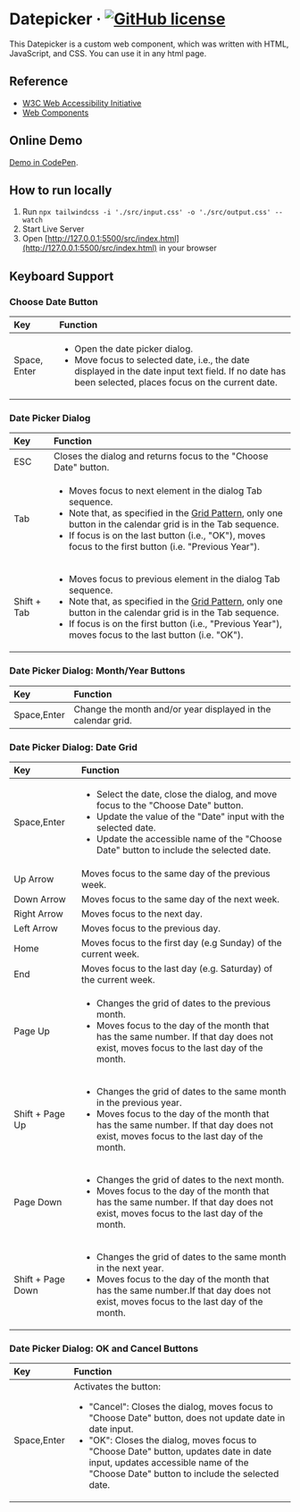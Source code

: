 # Datepicker &middot; [![GitHub license](https://img.shields.io/badge/license-MIT-blue.svg)](https://github.com/facebook/react/blob/main/LICENSE)

This Datepicker is a custom web component, which was written with HTML, JavaScript, and CSS. You can use it in any html page.

## Reference

- [W3C Web Accessibility Initiative](https://www.w3.org/WAI/ARIA/apg/patterns/dialog-modal/examples/datepicker-dialog/)
- [Web Components](https://developer.mozilla.org/en-US/docs/Web/API/Web_components)

## Online Demo

[Demo in CodePen](https://codepen.io/Chuanbao-Lu/pen/JjgGeGo).

## How to run locally

1. Run `npx tailwindcss -i './src/input.css' -o './src/output.css' --watch`
2. Start Live Server
3. Open [http://127.0.0.1:5500/src/index.html](http://127.0.0.1:5500/src/index.html) in your browser

## Keyboard Support

### Choose Date Button

| Key          | Function                                                                                                                                                                                                   |
| :----------- | :--------------------------------------------------------------------------------------------------------------------------------------------------------------------------------------------------------- |
| Space, Enter | <ul><li>Open the date picker dialog.</li><li>Move focus to selected date, i.e., the date displayed in the date input text field. If no date has been selected, places focus on the current date.</li></ul> |

### Date Picker Dialog

| Key         | Function                                                                                                                                                                                                                                                                                                                                  |
| :---------- | :---------------------------------------------------------------------------------------------------------------------------------------------------------------------------------------------------------------------------------------------------------------------------------------------------------------------------------------- |
| ESC         | Closes the dialog and returns focus to the "Choose Date" button.                                                                                                                                                                                                                                                                          |
| Tab         | <ul><li>Moves focus to next element in the dialog Tab sequence.</li><li>Note that, as specified in the <a href="../../../grid/">Grid Pattern</a>, only one button in the calendar grid is in the Tab sequence.</li><li>If focus is on the last button (i.e., "OK"), moves focus to the first button (i.e. "Previous Year").</li></ul>     |
| Shift + Tab | <ul><li>Moves focus to previous element in the dialog Tab sequence.</li><li>Note that, as specified in the <a href="../../../grid/">Grid Pattern</a>, only one button in the calendar grid is in the Tab sequence.</li><li>If focus is on the first button (i.e., "Previous Year"), moves focus to the last button (i.e. "OK").</li></ul> |

### Date Picker Dialog: Month/Year Buttons

| Key         | Function                                                     |
| :---------- | :----------------------------------------------------------- |
| Space,Enter | Change the month and/or year displayed in the calendar grid. |

### Date Picker Dialog: Date Grid

| Key               | Function                                                                                                                                                                                                                                                           |
| :---------------- | :----------------------------------------------------------------------------------------------------------------------------------------------------------------------------------------------------------------------------------------------------------------- |
| Space,Enter       | <ul><li>Select the date, close the dialog, and move focus to the "Choose Date" button.</li><li>Update the value of the "Date" input with the selected date.</li><li>Update the accessible name of the "Choose Date" button to include the selected date.</li></ul> |
| Up Arrow          | Moves focus to the same day of the previous week.                                                                                                                                                                                                                  |
| Down Arrow        | Moves focus to the same day of the next week.                                                                                                                                                                                                                      |
| Right Arrow       | Moves focus to the next day.                                                                                                                                                                                                                                       |
| Left Arrow        | Moves focus to the previous day.                                                                                                                                                                                                                                   |
| Home              | Moves focus to the first day (e.g Sunday) of the current week.                                                                                                                                                                                                     |
| End               | Moves focus to the last day (e.g. Saturday) of the current week.                                                                                                                                                                                                   |
| Page Up           | <ul><li>Changes the grid of dates to the previous month.</li><li>Moves focus to the day of the month that has the same number. If that day does not exist, moves focus to the last day of the month.</li></ul>                                                     |
| Shift + Page Up   | <ul><li>Changes the grid of dates to the same month in the previous year.</li><li>Moves focus to the day of the month that has the same number. If that day does not exist, moves focus to the last day of the month.</li></ul>                                    |
| Page Down         | <ul><li>Changes the grid of dates to the next month.</li><li>Moves focus to the day of the month that has the same number. If that day does not exist, moves focus to the last day of the month.</li></ul>                                                         |
| Shift + Page Down | <ul><li>Changes the grid of dates to the same month in the next year.</li><li>Moves focus to the day of the month that has the same number.If that day does not exist, moves focus to the last day of the month.</li></ul>                                         |

### Date Picker Dialog: OK and Cancel Buttons

| Key         | Function                                                                                                                                                                                                                                                                                                                          |
| :---------- | :-------------------------------------------------------------------------------------------------------------------------------------------------------------------------------------------------------------------------------------------------------------------------------------------------------------------------------- |
| Space,Enter | Activates the button: <ul><li>"Cancel": Closes the dialog, moves focus to "Choose Date" button, does not update date in date input.</li><li>"OK": Closes the dialog, moves focus to "Choose Date" button, updates date in date input, updates accessible name of the "Choose Date" button to include the selected date.</li></ul> |
